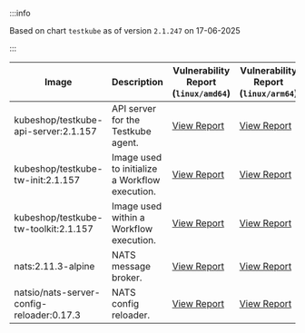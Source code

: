 :::info

Based on chart `testkube` as of version `2.1.247` on 17-06-2025

:::

| Image | Description | Vulnerability Report (`linux/amd64`) | Vulnerability Report (`linux/arm64`) | Docker Image |
|-------|-------------|----------------------------------------|----------------------------------------|--------------|
| kubeshop/testkube-api-server:2.1.157 | API server for the Testkube agent. | [View Report](./testkube-api-server-2.1.157_linux_amd64.md) | [View Report](./testkube-api-server-2.1.157_linux_arm64.md) | [View Image](https://hub.docker.com/layers/kubeshop/testkube-api-server/2.1.157/images/sha256-1309139818167088c0e8119894cb30a26c5d49afee40583a3162faac21cb8dce?context=explore) |
| kubeshop/testkube-tw-init:2.1.157 | Image used to initialize a Workflow execution. | [View Report](./testkube-tw-init-2.1.157_linux_amd64.md) | [View Report](./testkube-tw-init-2.1.157_linux_arm64.md) | [View Image](https://hub.docker.com/layers/kubeshop/testkube-tw-init/2.1.157/images/sha256-bac1a08024cdffb25368b8dcdad66a1bb25eaba422a571431329b4df66ba3b53?context=explore) |
| kubeshop/testkube-tw-toolkit:2.1.157 | Image used within a Workflow execution. | [View Report](./testkube-tw-toolkit-2.1.157_linux_amd64.md) | [View Report](./testkube-tw-toolkit-2.1.157_linux_arm64.md) | [View Image](https://hub.docker.com/layers/kubeshop/testkube-tw-toolkit/2.1.157/images/sha256-036ab2f09f9d63613da06253b59d89108bd2766be5ef38760b7c3f73f1257d93?context=explore) |
| nats:2.11.3-alpine | NATS message broker. | [View Report](./nats-2.11.3-alpine_linux_amd64.md) | [View Report](./nats-2.11.3-alpine_linux_arm64.md) | [View Image](https://hub.docker.com/layers/library/nats/2.11.3-alpine/images/sha256-f6be324fcee27f2a91178d74f77bb4ba3e5a9d2e72ba7d6871f45d14aadca40a?context=explore) |
| natsio/nats-server-config-reloader:0.17.3 | NATS config reloader. | [View Report](./nats-server-config-reloader-0.17.3_linux_amd64.md) | [View Report](./nats-server-config-reloader-0.17.3_linux_arm64.md) | [View Image](https://hub.docker.com/layers/natsio/nats-server-config-reloader/0.17.3/images/sha256-6798c689cca8a98f34e57db124abe46c81edf9bfb02d54ad85da60d0e41ef592?context=explore) |
